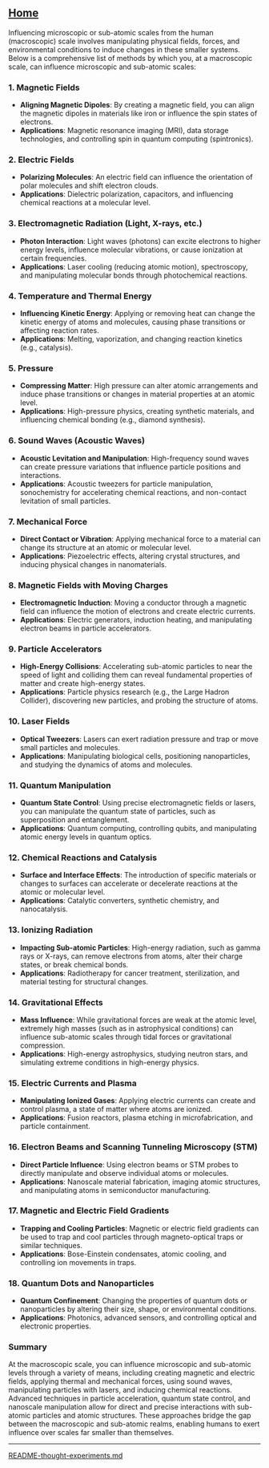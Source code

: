 [Home](https://t2m.io/VwvDcuw)
---

Influencing microscopic or sub-atomic scales from the human (macroscopic) scale involves manipulating physical fields, forces, and environmental conditions to induce changes in these smaller systems. Below is a comprehensive list of methods by which you, at a macroscopic scale, can influence microscopic and sub-atomic scales:

### 1. **Magnetic Fields**
   - **Aligning Magnetic Dipoles**: By creating a magnetic field, you can align the magnetic dipoles in materials like iron or influence the spin states of electrons.
   - **Applications**: Magnetic resonance imaging (MRI), data storage technologies, and controlling spin in quantum computing (spintronics).

### 2. **Electric Fields**
   - **Polarizing Molecules**: An electric field can influence the orientation of polar molecules and shift electron clouds.
   - **Applications**: Dielectric polarization, capacitors, and influencing chemical reactions at a molecular level.

### 3. **Electromagnetic Radiation (Light, X-rays, etc.)**
   - **Photon Interaction**: Light waves (photons) can excite electrons to higher energy levels, influence molecular vibrations, or cause ionization at certain frequencies.
   - **Applications**: Laser cooling (reducing atomic motion), spectroscopy, and manipulating molecular bonds through photochemical reactions.

### 4. **Temperature and Thermal Energy**
   - **Influencing Kinetic Energy**: Applying or removing heat can change the kinetic energy of atoms and molecules, causing phase transitions or affecting reaction rates.
   - **Applications**: Melting, vaporization, and changing reaction kinetics (e.g., catalysis).

### 5. **Pressure**
   - **Compressing Matter**: High pressure can alter atomic arrangements and induce phase transitions or changes in material properties at an atomic level.
   - **Applications**: High-pressure physics, creating synthetic materials, and influencing chemical bonding (e.g., diamond synthesis).

### 6. **Sound Waves (Acoustic Waves)**
   - **Acoustic Levitation and Manipulation**: High-frequency sound waves can create pressure variations that influence particle positions and interactions.
   - **Applications**: Acoustic tweezers for particle manipulation, sonochemistry for accelerating chemical reactions, and non-contact levitation of small particles.

### 7. **Mechanical Force**
   - **Direct Contact or Vibration**: Applying mechanical force to a material can change its structure at an atomic or molecular level.
   - **Applications**: Piezoelectric effects, altering crystal structures, and inducing physical changes in nanomaterials.

### 8. **Magnetic Fields with Moving Charges**
   - **Electromagnetic Induction**: Moving a conductor through a magnetic field can influence the motion of electrons and create electric currents.
   - **Applications**: Electric generators, induction heating, and manipulating electron beams in particle accelerators.

### 9. **Particle Accelerators**
   - **High-Energy Collisions**: Accelerating sub-atomic particles to near the speed of light and colliding them can reveal fundamental properties of matter and create high-energy states.
   - **Applications**: Particle physics research (e.g., the Large Hadron Collider), discovering new particles, and probing the structure of atoms.

### 10. **Laser Fields**
   - **Optical Tweezers**: Lasers can exert radiation pressure and trap or move small particles and molecules.
   - **Applications**: Manipulating biological cells, positioning nanoparticles, and studying the dynamics of atoms and molecules.

### 11. **Quantum Manipulation**
   - **Quantum State Control**: Using precise electromagnetic fields or lasers, you can manipulate the quantum state of particles, such as superposition and entanglement.
   - **Applications**: Quantum computing, controlling qubits, and manipulating atomic energy levels in quantum optics.

### 12. **Chemical Reactions and Catalysis**
   - **Surface and Interface Effects**: The introduction of specific materials or changes to surfaces can accelerate or decelerate reactions at the atomic or molecular level.
   - **Applications**: Catalytic converters, synthetic chemistry, and nanocatalysis.

### 13. **Ionizing Radiation**
   - **Impacting Sub-atomic Particles**: High-energy radiation, such as gamma rays or X-rays, can remove electrons from atoms, alter their charge states, or break chemical bonds.
   - **Applications**: Radiotherapy for cancer treatment, sterilization, and material testing for structural changes.

### 14. **Gravitational Effects**
   - **Mass Influence**: While gravitational forces are weak at the atomic level, extremely high masses (such as in astrophysical conditions) can influence sub-atomic scales through tidal forces or gravitational compression.
   - **Applications**: High-energy astrophysics, studying neutron stars, and simulating extreme conditions in high-energy physics.

### 15. **Electric Currents and Plasma**
   - **Manipulating Ionized Gases**: Applying electric currents can create and control plasma, a state of matter where atoms are ionized.
   - **Applications**: Fusion reactors, plasma etching in microfabrication, and particle containment.

### 16. **Electron Beams and Scanning Tunneling Microscopy (STM)**
   - **Direct Particle Influence**: Using electron beams or STM probes to directly manipulate and observe individual atoms or molecules.
   - **Applications**: Nanoscale material fabrication, imaging atomic structures, and manipulating atoms in semiconductor manufacturing.

### 17. **Magnetic and Electric Field Gradients**
   - **Trapping and Cooling Particles**: Magnetic or electric field gradients can be used to trap and cool particles through magneto-optical traps or similar techniques.
   - **Applications**: Bose-Einstein condensates, atomic cooling, and controlling ion movements in traps.

### 18. **Quantum Dots and Nanoparticles**
   - **Quantum Confinement**: Changing the properties of quantum dots or nanoparticles by altering their size, shape, or environmental conditions.
   - **Applications**: Photonics, advanced sensors, and controlling optical and electronic properties.

### Summary
At the macroscopic scale, you can influence microscopic and sub-atomic levels through a variety of means, including creating magnetic and electric fields, applying thermal and mechanical forces, using sound waves, manipulating particles with lasers, and inducing chemical reactions. Advanced techniques in particle acceleration, quantum state control, and nanoscale manipulation allow for direct and precise interactions with sub-atomic particles and atomic structures. These approaches bridge the gap between the macroscopic and sub-atomic realms, enabling humans to exert influence over scales far smaller than themselves.


---

[README-thought-experiments.md](https://t2m.io/qVae7A1)
